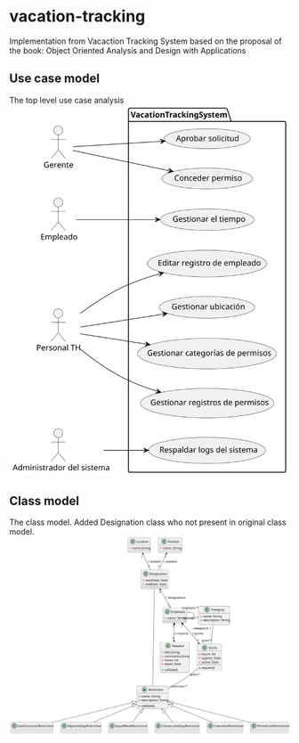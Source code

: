 # vacation-tracking
Implementation from Vacaction Tracking System based on the proposal of the book: Object Oriented Analysis and Design with Applications
## Use case model
The top level use case analysis
![Use case model](out/analysis-and-design/F_12-1_The_top_level_Use_case/F_12-1_The_top_level_Use_case.svg)
## Class model
The class model. Added Designation class who not present in original class model.
![Class model](out/analysis-and-design/F_12_10_Analysis_Model_Class/F_12_10_Analysis_Model_Class.svg)

